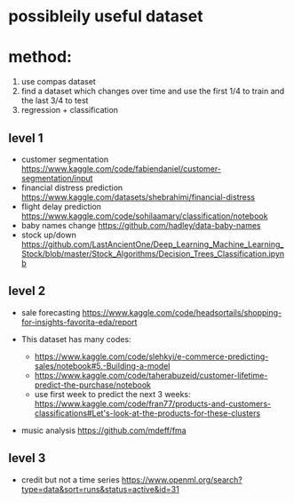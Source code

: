# possibleily useful dataset

# method:
1. use compas dataset
2. find a dataset which changes over time and use the first 1/4 to train and the last 3/4 to test 
3. regression + classification

## level 1
- customer segmentation https://www.kaggle.com/code/fabiendaniel/customer-segmentation/input
- financial distress prediction https://www.kaggle.com/datasets/shebrahimi/financial-distress
- flight delay prediction https://www.kaggle.com/code/sohilaamary/classification/notebook
- baby names change https://github.com/hadley/data-baby-names
- stock up/down https://github.com/LastAncientOne/Deep_Learning_Machine_Learning_Stock/blob/master/Stock_Algorithms/Decision_Trees_Classification.ipynb


## level 2
- sale forecasting https://www.kaggle.com/code/headsortails/shopping-for-insights-favorita-eda/report

- This dataset has many codes:
  - https://www.kaggle.com/code/slehkyi/e-commerce-predicting-sales/notebook#5.-Building-a-model
  - https://www.kaggle.com/code/taherabuzeid/customer-lifetime-predict-the-purchase/notebook
  - use first week to predict the next 3 weeks: https://www.kaggle.com/code/fran77/products-and-customers-classifications#Let's-look-at-the-products-for-these-clusters
- music analysis https://github.com/mdeff/fma


## level 3
- credit but not a time series https://www.openml.org/search?type=data&sort=runs&status=active&id=31